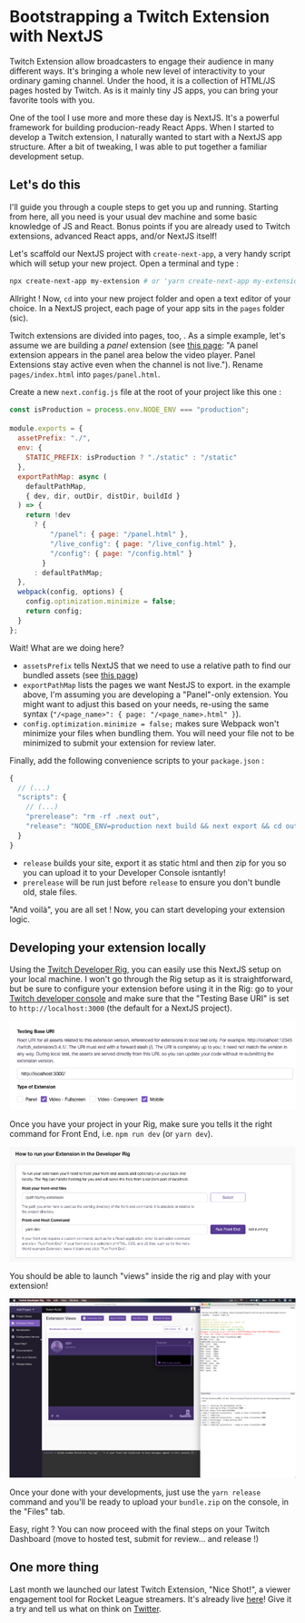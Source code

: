 # Bootstrapping a Twitch Extension with NextJS

Twitch Extension allow broadcasters to engage their audience in many different ways. It's bringing a whole new level of interactivity to your ordinary gaming channel. Under the hood, it is a collection of HTML/JS pages hosted by Twitch. As is it mainly tiny JS apps, you can bring your favorite tools with you.

One of the tool I use more and more these day is NextJS. It's a powerful framework for building producion-ready React Apps. When I started to develop a Twitch extension, I naturally wanted to start with a NextJS app structure. After a bit of tweaking, I was able to put together a familiar development setup.

## Let's do this

I'll guide you through a couple steps to get you up and running. Starting from here, all you need is your usual dev machine and some basic knowledge of JS and React. Bonus points if you are already used to Twitch extensions, advanced React apps, and/or NextJS itself!

Let's scaffold our NextJS project with `create-next-app`, a very handy script which will setup your new project. Open a terminal and type :

```sh
npx create-next-app my-extension # or 'yarn create-next-app my-extension'
```

Allright ! Now, `cd` into your new project folder and open a text editor of your choice. In a NextJS project, each page of your app sits in the `pages` folder (sic).

Twitch extensions are divided into pages, too, . As a simple example, let's assume we are building a *panel* extension (see [this page](https://dev.twitch.tv/docs/extensions/): "A panel extension appears in the panel area below the video player. Panel Extensions stay active even when the channel is not live."). Rename `pages/index.html` into `pages/panel.html`.

Create a new `next.config.js` file at the root of your project like this one :

```js
const isProduction = process.env.NODE_ENV === "production";

module.exports = {
  assetPrefix: "./",
  env: {
    STATIC_PREFIX: isProduction ? "./static" : "/static"
  },
  exportPathMap: async (
    defaultPathMap,
    { dev, dir, outDir, distDir, buildId }
  ) => {
    return !dev
      ? {
          "/panel": { page: "/panel.html" },
          "/live_config": { page: "/live_config.html" },
          "/config": { page: "/config.html" }
        }
      : defaultPathMap;
  },
  webpack(config, options) {
    config.optimization.minimize = false;
    return config;
  }
};
```

Wait! What are we doing here?

- `assetsPrefix` tells NextJS that we need to use a relative path to find our bundled assets (see [this page](https://nextjs.org/docs#cdn-support-with-asset-prefix))
- `exportPathMap` lists the pages we want NestJS to export. in the example above, I'm assuming you are developing a "Panel"-only extension. You might want to adjust this based on your needs, re-using the same syntax (`"/<page_name>": { page: "/<page_name>.html" }`).
- `config.optimization.minimize = false;` makes sure Webpack won't minimize your files when bundling them. You will need your file not to be minimized to submit your extension for review later.

Finally, add the following convenience scripts to your `package.json` :

```js
{
  // (...)
  "scripts": {
    // (...)
    "prerelease": "rm -rf .next out",
    "release": "NODE_ENV=production next build && next export && cd out && zip -qr bundle.zip *"
  }
}
```

- `release` builds your site, export it as static html and then zip for you so you can upload it to your Developer Console isntantly!
- `prerelease` will be run just before `release` to ensure you don't bundle old, stale files.

"And voilà", you are all set ! Now, you can start developing your extension logic.

## Developing your extension locally

Using the [Twitch Developer Rig](https://dev.twitch.tv/docs/extensions/rig/), you can easily use this NextJS setup on your local machine. I won't go through the Rig setup as it is straightforward, but be sure to configure your extension before using it in the Rig: go to your [Twitch developer console](https://dev.twitch.tv/console) and make sure that the "Testing Base URI" is set to `http://localhost:3000` (the default for a NextJS project).

![Twitch Extension configuration panel](./images/twitch_rig_config.png)

Once you have your project in your Rig, make sure you tells it the right command for Front End, i.e. `npm run dev` (or `yarn dev`).

![Example Twitch Rig configuration](./images/twitch_rig_commands.png)

You should be able to launch "views" inside the rig and play with your extension!

![Example Twitch Rig usage](./images/twitch_rig.png)

Once your done with your developments, just use the `yarn release` command and you'll be ready to upload your `bundle.zip` on the console, in the "Files" tab.

Easy, right ? You can now proceed with the final steps on your Twitch Dashboard (move to hosted test, submit for review... and release !)

## One more thing

Last month we launched our latest Twitch Extension, "Nice Shot!", a viewer engagement tool for Rocket League streamers. It's already live [here](https://www.twitch.tv/ext/261g5l1br1xjmk201lf6ohm4y9xx7z)! Give it a try and tell us what on think on [Twitter](https://twitter.com/Djiit).
